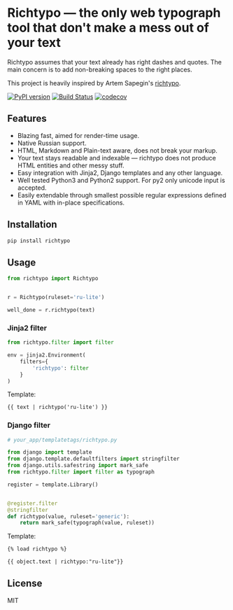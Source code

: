 # Richtypo — the only web typograph tool that don't make a mess out of your text

Richtypo assumes that your text already has right dashes and quotes. The main concern is to add
non-breaking spaces to the right places.

This project is heavily inspired by Artem Sapegin's [richtypo](https://github.com/sapegin/richtypo.js/).

[![PyPI version](https://badge.fury.io/py/richtypo.svg)](https://badge.fury.io/py/richtypo) [![Build Status](https://travis-ci.org/f213/richtypo.py.svg?branch=master)](https://travis-ci.org/f213/richtypo.py)
[![codecov](https://codecov.io/gh/f213/richtypo.py/branch/master/graph/badge.svg)](https://codecov.io/gh/f213/richtypo.py)

## Features

- Blazing fast, aimed for render-time usage.
- Native Russian support.
- HTML, Markdown and Plain-text aware, does not break your markup.
- Your text stays readable and indexable — richtypo does not produce HTML entities and other messy stuff.
- Easy integration with Jinja2, Django templates and any other language.
- Well tested Python3 and Python2 support. For py2 only unicode input is accepted.
- Easily extendable through smallest possible regular expressions defined in YAML with in-place specifications.

## Installation

```sh
pip install richtypo
```

## Usage
```python
from richtypo import Richtypo


r = Richtypo(ruleset='ru-lite')

well_done = r.richtypo(text)
```

### Jinja2 filter

```python
from richtypo.filter import filter

env = jinja2.Environment(
    filters={
        'richtypo': filter
    }
)
```

Template:

```html
{{ text | richtypo('ru-lite') }}
```

### Django filter

```python
# your_app/templatetags/richtypo.py

from django import template
from django.template.defaultfilters import stringfilter
from django.utils.safestring import mark_safe
from richtypo.filter import filter as typograph

register = template.Library()


@register.filter
@stringfilter
def richtypo(value, ruleset='generic'):
    return mark_safe(typograph(value, ruleset))
```

Template:
```html
{% load richtypo %}

{{ object.text | richtypo:"ru-lite"}}
```

## License

MIT
